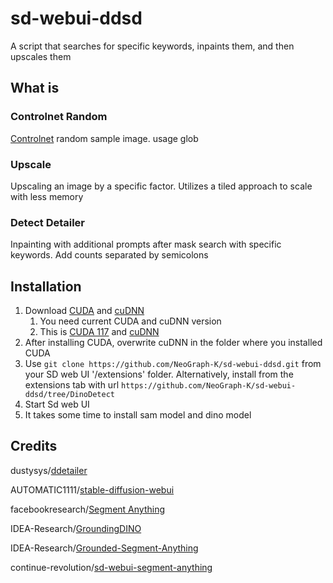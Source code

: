 # sd-webui-ddsd
A script that searches for specific keywords, inpaints them, and then upscales them

## What is
### Controlnet Random
[Controlnet](https://github.com/Mikubill/sd-webui-controlnet) random sample image. usage glob
### Upscale
Upscaling an image by a specific factor. Utilizes a tiled approach to scale with less memory
### Detect Detailer
Inpainting with additional prompts after mask search with specific keywords. Add counts separated by semicolons

## Installation
1. Download [CUDA](https://developer.nvidia.com/cuda-toolkit-archive) and [cuDNN](https://developer.nvidia.com/rdp/cudnn-archive)
    1. You need current CUDA and cuDNN version
    2. This is [CUDA 117](https://drive.google.com/file/d/1HRTOLTB44-pRcrwIw9lQak2OC2ohNle3/view?usp=share_link) and [cuDNN](https://drive.google.com/file/d/1QcgaxUra0WnCWrCLjsWp_QKw1PKcvqpj/view?usp=share_link)
2. After installing CUDA, overwrite cuDNN in the folder where you installed CUDA
3. Use `git clone https://github.com/NeoGraph-K/sd-webui-ddsd.git` from your SD web UI '/extensions' folder. Alternatively, install from the extensions tab with url `https://github.com/NeoGraph-K/sd-webui-ddsd/tree/DinoDetect`
4. Start Sd web UI
5. It takes some time to install sam model and dino model

## Credits

dustysys/[ddetailer](https://github.com/dustysys/ddetailer)

AUTOMATIC1111/[stable-diffusion-webui](https://github.com/AUTOMATIC1111/stable-diffusion-webui)

facebookresearch/[Segment Anything](https://github.com/facebookresearch/segment-anything)

IDEA-Research/[GroundingDINO](https://github.com/IDEA-Research/GroundingDINO)

IDEA-Research/[Grounded-Segment-Anything](https://github.com/IDEA-Research/Grounded-Segment-Anything)

continue-revolution/[sd-webui-segment-anything](https://github.com/continue-revolution/sd-webui-segment-anything)
